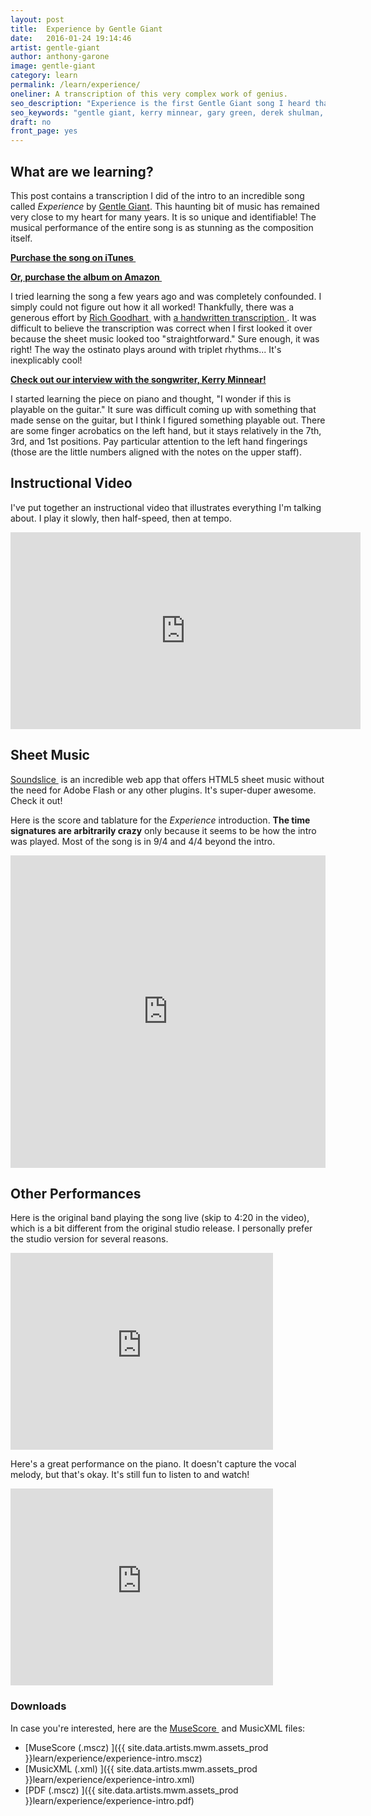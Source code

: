 ```yaml
---
layout: post
title:  Experience by Gentle Giant
date:   2016-01-24 19:14:46
artist: gentle-giant
author: anthony-garone
image: gentle-giant
category: learn
permalink: /learn/experience/
oneliner: A transcription of this very complex work of genius.
seo_description: "Experience is the first Gentle Giant song I heard that I absolutely couldn't figure out."
seo_keywords: "gentle giant, kerry minnear, gary green, derek shulman, ray shulman, phil shulman"
draft: no
front_page: yes
---
```

## What are we learning?

This post contains a transcription I did of the intro to an incredible song called *Experience* by [Gentle Giant](/discover/gentle-giant). This haunting bit of music has remained very close to my heart for many years. It is so unique and identifiable! The musical performance of the entire song is as stunning as the composition itself.

**[Purchase the song on iTunes&nbsp;<i class="non-mwm fa fa-external-link-square"></i>](https://itunes.apple.com/us/album/experience/id731938339?i=731938359)**

**[Or, purchase the album on Amazon&nbsp;<i class="non-mwm fa fa-external-link-square"></i>](https://www.amazon.com/gp/product/B002SXSQ2Q)**

I tried learning the song a few years ago and was completely confounded. I simply could not figure out how it all worked! Thankfully, there was a generous effort by [Rich Goodhart&nbsp;<i class="non-mwm fa fa-external-link-square"></i>](http://richgoodhart.com/) with [a handwritten transcription&nbsp;<i class="non-mwm fa fa-external-link-square"></i>](http://www.blazemonger.com/GG/Sheet_music). It was difficult to believe the transcription was correct when I first looked it over because the sheet music looked too "straightforward." Sure enough, it was right! The way the ostinato plays around with triplet rhythms... It's inexplicably cool!

**[Check out our interview with the songwriter, Kerry Minnear!](/interview/kerry-minnear)**

I started learning the piece on piano and thought, "I wonder if this is playable on the guitar." It sure was difficult coming up with something that made sense on the guitar, but I think I figured something playable out. There are some finger acrobatics on the left hand, but it stays relatively in the 7th, 3rd, and 1st positions. Pay particular attention to the left hand fingerings (those are the little numbers aligned with the notes on the upper staff).

## Instructional Video

I've put together an instructional video that illustrates everything I'm talking about. I play it slowly, then half-speed, then at tempo.

<div class="video-wrapper"><iframe width="560" height="315" src="https://www.youtube.com/embed/MzQMhJhY1RY" frameborder="0" allowfullscreen></iframe></div>

## Sheet Music

[Soundslice&nbsp;<i class="non-mwm fa fa-external-link-square"></i>](http://soundslice.com) is an incredible web app that offers HTML5 sheet music without the need for Adobe Flash or any other plugins. It's super-duper awesome. Check it out!

Here is the score and tablature for the *Experience* introduction. **The time signatures are arbitrarily crazy** only because it seems to be how the intro was played. Most of the song is in 9/4 and 4/4 beyond the intro.

<iframe src="https://www.soundslice.com/scores/39032/embed/" width="100%" height="500" frameBorder="0" allowfullscreen></iframe>

## Other Performances

Here is the original band playing the song live (skip to 4:20 in the video), which is a bit different from the original studio release. I personally prefer the studio version for several reasons.

<div class="video-wrapper">
<iframe width="420" height="315" src="https://www.youtube.com/embed/r46aOKsFm5U" frameborder="0" allowfullscreen></iframe>
</div>

Here's a great performance on the piano. It doesn't capture the vocal melody, but that's okay. It's still fun to listen to and watch!

<div class="video-wrapper">
<iframe width="420" height="315" src="https://www.youtube.com/embed/n3Lmc-5oj-k" frameborder="0" allowfullscreen></iframe>
</div>

### Downloads

In case you're interested, here are the [MuseScore&nbsp;<i class="non-mwm fa fa-external-link-square"></i>](http://musescore.org) and MusicXML files:

- [MuseScore (.mscz)&nbsp;<i class="fa fa-download"></i>]({{ site.data.artists.mwm.assets_prod }}learn/experience/experience-intro.mscz)
- [MusicXML (.xml)&nbsp;<i class="fa fa-download"></i>]({{ site.data.artists.mwm.assets_prod }}learn/experience/experience-intro.xml)
- [PDF (.mscz)&nbsp;<i class="fa fa-download"></i>]({{ site.data.artists.mwm.assets_prod }}learn/experience/experience-intro.pdf)
